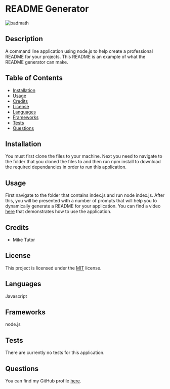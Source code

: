 
# README Generator 

![badmath](https://img.shields.io/badge/License-MIT-informational)

## Description

A command line application using node.js to help create a professional README for your projects. This README is an example of what the README generator can make.

## Table of Contents

* [Installation](#installation)
* [Usage](#usage)
* [Credits](#credits)
* [License](#license)
* [Languages](#languages)
* [Frameworks](#frameworks)
* [Tests](#tests)
* [Questions](#questions)


## Installation

You must first clone the files to your machine. Next you need to navigate to the folder that you cloned the files to and then run npm install to download the required dependancies in order to run this application.

## Usage

First navigate to the folder that contains index.js and run node index.js. After this, you will be presented with a number of prompts that will help you to dynamically generate a README for your application. You can find a video [here](https://drive.google.com/file/d/1FrpgsYwOiY--N_rvOwm5B08cBA_mZSpY/view) that demonstrates how to use the application.

## Credits

- Mike Tutor

## License
    
This project is licensed under the [MIT](LICENSE) license.
    
## Languages

Javascript

## Frameworks

node.js
      
## Tests

There are currently no tests for this application.
    
## Questions

You can find my GitHub profile [here](https://github.com/Tutor78).
